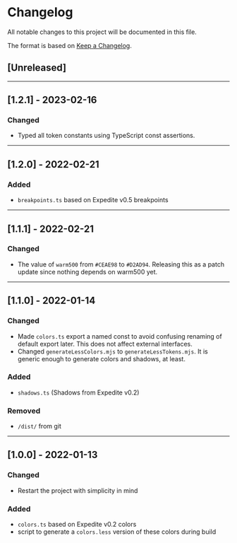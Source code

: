 <!--
    PLEASE READ https://keepachangelog.com/en/1.0.0/ BEFORE EDITING. Thanks!
-->
# Changelog

All notable changes to this project will be documented in this file.

<!--
    Ideally we would adhere to semver, but it's a little wild west for now,
    so until we strictly do (maybe 2.0.0), we should omit that statement from
    the Changelog. At that time, we should change the statement below to:

    The format is based on [Keep a Changelog](https://keepachangelog.com/en/1.0.0/)
and this project adheres to [Semantic Versioning](https://semver.org/spec/v2.0.0.html).
-->

The format is based on [Keep a Changelog](https://keepachangelog.com/en/1.0.0/).

## [Unreleased]
---
## [1.2.1] - 2023-02-16
### Changed
 - Typed all token constants using TypeScript const assertions.
---
## [1.2.0] - 2022-02-21
### Added
 - `breakpoints.ts` based on Expedite v0.5 breakpoints
---
## [1.1.1] - 2022-02-21
### Changed
 - The value of `warm500` from `#CEAE98` to `#D2AD94`.  Releasing this as a patch update since nothing depends on warm500 yet.
---
## [1.1.0] - 2022-01-14
### Changed
- Made `colors.ts` export a named const to avoid confusing renaming of default export later.  This does not affect external interfaces.
- Changed `generateLessColors.mjs` to `generateLessTokens.mjs`.  It is generic enough to generate colors and shadows, at least.
### Added
- `shadows.ts` (Shadows from Expedite v0.2)
### Removed
- `/dist/` from git

---
## [1.0.0] - 2022-01-13
### Changed
- Restart the project with simplicity in mind
### Added
- `colors.ts` based on Expedite v0.2 colors
- script to generate a `colors.less` version of these colors during build